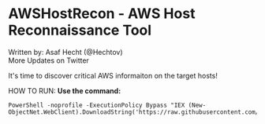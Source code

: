 # AWSHostRecon - AWS Host Reconnaissance Tool         

Written by: Asaf Hecht (@Hechtov)               
More Updates on Twitter                    

It's time to discover critical AWS informaiton on the target hosts!

HOW TO RUN:
**Use the command:**
```
PowerShell -noprofile -ExecutionPolicy Bypass "IEX (New-ObjectNet.WebClient).DownloadString('https://raw.githubusercontent.com/cyberark/SkyArk/master/AWSHostRecon/AWSHostRecon.ps1')"
```
